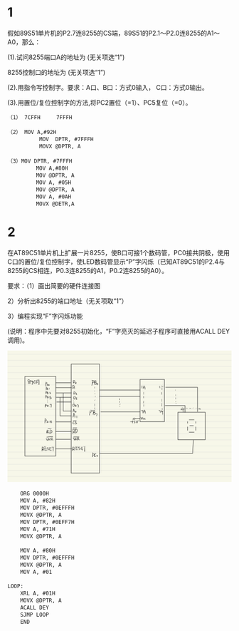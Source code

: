 # 1
假如89S51单片机的P2.7连8255的CS端，89S51的P2.1～P2.0连8255的A1～A0，那么：

(1).试问8255端口A的地址为       (无关项选“1”)

8255控制口的地址为          (无关项选“1”)

(2).用指令写控制字。要求：A口、B口：方式0输入， C口：方式0输出。

(3).用置位/复位控制字的方法,将PC2置位（=1）、PC5复位（=0）。

```
（1） 7CFFH     7FFFH

（2） MOV A,#92H   
          MOV  DPTR, #7FFFH
          MOVX @DPTR, A

（3）MOV DPTR, #7FFFH
    ​     MOV A,#80H
    ​    ​ MOV @DPTR, A
         MOV A, #05H  
         MOV @DPTR, A
         MOV A, #0AH  
         MOVX @DETR,A
```


# 2
在AT89C51单片机上扩展一片8255，使B口可接1个数码管，PC0接共阴极，使用C口的置位/复位控制字，使LED数码管显示“P”字闪烁（已知AT89C51的P2.4与8255的CS相连，P0.3连8255的A1，P0.2连8255的A0）。

要求：（1）画出简要的硬件连接图

2）分析出8255的端口地址（无关项取“1”）

3）编程实现“F”字闪烁功能

(说明：程序中先要对8255初始化，“F”字亮灭的延迟子程序可直接用ACALL DEY调用)。

![](https://github.com/URLinkEVA/Assembly-Language/blob/main/mcucourse/tests/1.png)

```
	ORG 0000H
	MOV A, #82H
	MOV DPTR, #0EFFFH
	MOVX @DPTR, A
	MOV DPTR, #0EFF7H
	MOV A, #71H
	MOVX @DPTR, A
	
	MOV A, #80H
	MOV DPTR, #0EFFFH
	MOVX @DPTR, A
	MOV A, #01
	
LOOP:
	XRL A, #01H
	MOVX @DPTR, A
	ACALL DEY
	SJMP LOOP
	END
```
